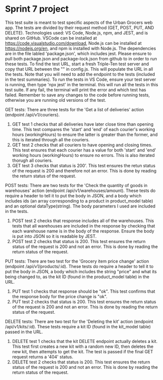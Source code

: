 # Sprint 7 project
This test suite is meant to test specific aspects of the Urban Grocers web app. The tests are divided by their request method (GET, POST, PUT, AND DELETE).
Technologies used: VS Code, Node.js, npm, and JEST, and is shared on GitHub. VSCode can be installed at https://code.visualstudio.com/download, Node.js can be installed at https://nodejs.org/en, and npm is installed with Node.js. The dependencies are in the file labled 'package.json', which includes jest. Please ensure to pull both package.json and package-lock.json from github to in order to run these tests.
To find the test URL, start a fresh Triple-Ten test server and copy that URL between the "" in config.js. This will populate the URL in all the tests. Note that you will need to add the endpoint to the tests (included in the test summaries).
To run the tests in VS Code, ensure your test server is running, then type 'npx jest' in the terminal. this will run all the tests in this test suite. If any fail, the terminal will print the error and which test has failed. Remember to save any changes to the code before running tests, otherwise you are running old versions of the test.

GET tests:
There are three tests for the 'Get a list of deliveries' action (endpoint /api/v1/couriers). 
1. GET test 1 checks that all deliveries have later close time than opening time. This test compares the 'start' and 'end' of each courier's working hours (workingHours) to ensure the latter is greater than the former, and this is iterated through all the couriers.
2. GET test 2 checks that all couriers to have opening and closing times. This test ensures that each courier has a value for both 'start' and 'end' working hours (workingHours) to ensure no errors. This is also iterated thorugh all couriers. 
3. GET test 3 checks that status is 200'. This test ensures the retun status of the request is 200 and therefore not an error. This is done by reading the return status of the request.

POST tests:
There are two tests for the 'Check the quantity of goods in warehouses' action (endpoint /api/v1/warehouses/amount). These tests do require a header to tell it to put the body in JSON, and a body which includes ids (an array corresponding to a product in product_model table) and an optional dataType(string). The body parameters I used are included in the tests.
1. POST test 2 checks that response includes all of the warehouses. This tests that all warehouses are included in the response by checking that each warehouse name is in the body of the response. Ensure the body is put into JSON so it is readable by JEST.
2. POST test 2 checks that status is 200. This test ensures the return status of the request is 200 and not an error. This is done by reading the return status of the request.

PUT tests:
There are two test for the 'Grocery item price change' action (endpoint /api/v1/products/:id). These tests do require a header to tell it to put the body in JSON, a body which includes the string "price" and what its being changed to, as the kit ID (found in the product_model table) in the URL.
1. PUT test 1 checks that response should be "ok". This test confirms that the response body for the price change is "ok". 
2. PUT test 2 checks that status is 200. This test ensures the return status of the request is 200 and not an error. This is done by reading the return status of the request.

DELETE tests:
There are two test for the 'Deleting the kit' action (endpoint /api/v1/kits/:id). These tests require a kit ID (found in the kit_model table) passed in the URL.
1. DELETE test 1 checks that the kit DELETE endpoint actually deletes a kit. This test first creates a new kit with a random new ID, then deletes the new kit, then attempts to get the kit. The test is passed if the final GET request returns a '404' status. 
2. DELETE test 2 checks that status is 200. This test ensures the return status of the request is 200 and not an error. This is done by reading the return status of the request.